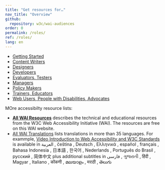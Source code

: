 ```yaml
---
title: "Get resources for…"
nav_title: "Overview"
github:
  repository: w3c/wai-audiences
order: 0
permalink: /roles/
ref: /roles/
lang: en
---
```


* [Getting Started](/roles/new/)
* [Content Writers](/roles/writers/)
* [Designers](/roles/designers/)
* [Developers](/roles/developers/)
* [Evaluators, Testers](/roles/testers/)
* [Managers](/roles/managers/)
* [Policy Makers](/roles/policy-makers/)
* [Trainers, Educators](/roles/trainers/)
* [Web Users, People with Disabilities, Advocates](/roles/users/)

MOre accessibilty resource lists:
* **[All WAI Resources](/resources/)** describes the technical and educational resources from the W3C Web Accessibility Initiative (WAI). The resources are free on this WAI website.
* [All WAI Translations](/translations/) lists translations in more than 35 languages. For exammple, [Video Introduction to Web Accessibility and W3C Standards](/videos/standards-and-benefits/) is available in العربية , čeština , Deutsch , Ελληνικά , español , français , Bahasa Indonesia , 日本語 , 한국어 , Nederlands , Português do Brasil , русский , 简体中文 plus additional subtitles in فارسی , ગુજરાતી , हिंदी , Magyar , Italiano , कोंकणी , മലയാളം , मराठी , తెలుగు

